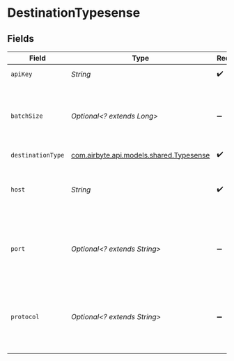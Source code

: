 # DestinationTypesense


## Fields

| Field                                                                       | Type                                                                        | Required                                                                    | Description                                                                 |
| --------------------------------------------------------------------------- | --------------------------------------------------------------------------- | --------------------------------------------------------------------------- | --------------------------------------------------------------------------- |
| `apiKey`                                                                    | *String*                                                                    | :heavy_check_mark:                                                          | Typesense API Key                                                           |
| `batchSize`                                                                 | *Optional<? extends Long>*                                                  | :heavy_minus_sign:                                                          | How many documents should be imported together. Default 1000                |
| `destinationType`                                                           | [com.airbyte.api.models.shared.Typesense](../../models/shared/Typesense.md) | :heavy_check_mark:                                                          | N/A                                                                         |
| `host`                                                                      | *String*                                                                    | :heavy_check_mark:                                                          | Hostname of the Typesense instance without protocol.                        |
| `port`                                                                      | *Optional<? extends String>*                                                | :heavy_minus_sign:                                                          | Port of the Typesense instance. Ex: 8108, 80, 443. Default is 443           |
| `protocol`                                                                  | *Optional<? extends String>*                                                | :heavy_minus_sign:                                                          | Protocol of the Typesense instance. Ex: http or https. Default is https     |